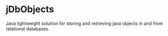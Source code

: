 # jDbObjects
Java lightweight solution for storing and retrieving java objects in and from relational databases.
